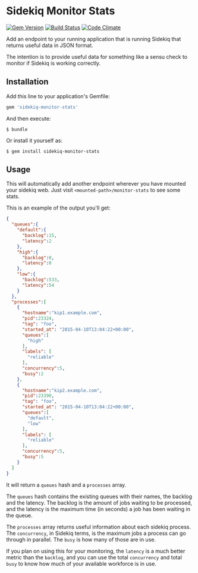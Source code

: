 # Sidekiq Monitor Stats

[![Gem Version](https://badge.fury.io/rb/sidekiq-monitor-stats.svg)](http://badge.fury.io/rb/sidekiq-monitor-stats)
[![Build Status](https://travis-ci.org/harvesthq/sidekiq-monitor-stats.svg)](https://travis-ci.org/harvesthq/sidekiq-monitor-stats)
[![Code Climate](https://codeclimate.com/github/harvesthq/sidekiq-monitor-stats/badges/gpa.svg)](https://codeclimate.com/github/harvesthq/sidekiq-monitor-stats)

Add an endpoint to your running application that is running Sidekiq that
returns useful data in JSON format.

The intention is to provide useful data for something like a sensu check
to monitor if Sidekiq is working correctly.

## Installation

Add this line to your application's Gemfile:

```ruby
gem 'sidekiq-monitor-stats'
```

And then execute:

    $ bundle

Or install it yourself as:

    $ gem install sidekiq-monitor-stats

## Usage

This will automatically add another endpoint wherever you have mounted
your sidekiq web. Just visit `<mounted-path>/monitor-stats` to see some stats.

This is an example of the output you'll get:

```json
{
  "queues":{
    "default":{
      "backlog":15,
      "latency":2
    },
    "high":{
      "backlog":0,
      "latency":0
    },
    "low":{
      "backlog":533,
      "latency":54
    }
  },
  "processes":[
    {
      "hostname":"kip1.example.com",
      "pid":23324,
      "tag": "foo",
      "started_at": "2015-04-10T13:04:22+00:00",
      "queues":[
        "high"
      ],
      "labels": [
        "reliable"
      ],
      "concurrency":5,
      "busy":2
    },
    {
      "hostname":"kip2.example.com",
      "pid":23390,
      "tag": "foo",
      "started_at": "2015-04-10T13:04:22+00:00",
      "queues":[
        "default",
        "low"
      ],
      "labels": [
        "reliable"
      ],
      "concurrency":5,
      "busy":5
    }
  ]
}
```

It will return a `queues` hash and a `processes` array.

The `queues` hash contains the existing queues with their names, the backlog
and the latency. The backlog is the amount of jobs waiting to be processed,
and the latency is the maximum time (in seconds) a job has been waiting in
the queue.

The `processes` array returns useful information about each sidekiq process.
The `concurrency`, in Sidekiq terms, is the maximum jobs a process can go
through in parallel. The `busy` is how many of those are in use.

If you plan on using this for your monitoring, the `latency` is a much
better metric than the `backlog`, and you can use the total `concurrency` and
total `busy` to know how much of your available workforce is in use.
